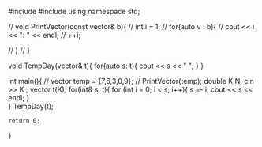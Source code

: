 #include <iostream>
#include <vector>
using namespace std;

// void PrintVector(const vector<int>& b){
//     int i = 1;
//     for(auto v : b){
//         cout << i << ": " << endl;
//         ++i;
        
//     }
// }

void TempDay(vector<int>& t){
    for(auto s: t){
        cout << s << " ";
    }
}

int main(){
    // vector<int> temp = {7,6,3,0,9};
    // PrintVector(temp);
    double K,N;
    cin >> K ;
    vector<int> t(K);
    for(int& s: t){
        for (int i = 0; i < s; i++){
            s =- i;
            cout << s << endl;
        }    
    }
    TempDay(t);

    return 0;
}